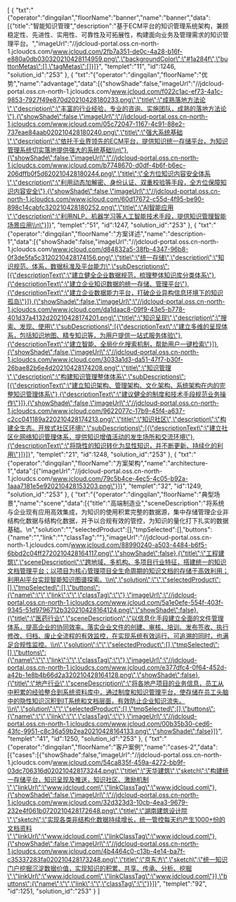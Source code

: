[
	{
		"txt":"{\"operator\":\"dingqilan\",\"floorName\":\"banner\",\"name\":\"banner\",\"data\":[{\"title\":\"智能知识管理\",\"description\":\"基于ECM平台的知识管理系统架构，兼顾稳定性、先进性、实用性、可靠性及可拓展性，构建面向业务及管理需求的知识管理平台。\",\"imageUrl\":\"//jdcloud-portal.oss.cn-north-1.jcloudcs.com/www.jcloud.com/2fb7a351-de0c-4a28-b16f-e880a0db030320210428114959.png\",\"backgroundColor\":\"#1a284f\",\"buttonMetas\":[],\"tagMetas\":[]}]}",
		"templet":"11",
		"id":1246,
		"solution_id":"253"
	},
	{
		"txt":"{\"operator\":\"dingqilan\",\"floorName\":\"优势\",\"name\":\"advantage\",\"data\":[{\"showShade\":false,\"imageUrl\":\"//jdcloud-portal.oss.cn-north-1.jcloudcs.com/www.jcloud.com/f022c1ac-ef73-4a1c-9853-7927f49e870d20210428180233.png\",\"title\":\"成熟落地方法论\",\"description\":\"丰富的行业经验，专业的咨询、实施团队，成熟的落地方法论\"},{\"showShade\":false,\"imageUrl\":\"//jdcloud-portal.oss.cn-north-1.jcloudcs.com/www.jcloud.com/05c72047-1167-4c91-88e2-737eae84aab020210428180240.png\",\"title\":\"强大系统基础\",\"description\":\"依托于业界领先的ECM平台，提供知识统一存储平台，为知识管理系统切实落地提供强大的系统基础\\n\"},{\"showShade\":false,\"imageUrl\":\"//jdcloud-portal.oss.cn-north-1.jcloudcs.com/www.jcloud.com/b7748670-d0df-4b6f-b6ec-206dffb0f5d620210428180244.png\",\"title\":\"全方位知识内容安全体系\",\"description\":\"利用动态加解密、身份认证、双重校验等手段，全方位保障知识内容安全\"},{\"showShade\":false,\"imageUrl\":\"//jdcloud-portal.oss.cn-north-1.jcloudcs.com/www.jcloud.com/60d17672-c55d-4f95-be90-898c14cabfc320210428180252.png\",\"title\":\"AI智能应用\",\"description\":\"利用NLP、机器学习等人工智能技术手段，提供知识管理智能场景应用\\n\"}]}",
		"templet":"51",
		"id":1247,
		"solution_id":"253"
	},
	{
		"txt":"{\"operator\":\"dingqilan\",\"floorName\":\"方案详述\",\"name\":\"description-1\",\"data\":[{\"showShade\":false,\"imageUrl\":\"//jdcloud-portal.oss.cn-north-1.jcloudcs.com/www.jcloud.com/d84832a5-38fb-4347-96b8-0f3de5fa5c3120210428174156.png\",\"title\":\"统一存储\",\"description\":\"知识规范、体系，数据标准及平台能力\",\"subDescriptions\":[{\"descriptionText\":\"建立健全企业数据规范，梳理整体知识库分类体系\"},{\"descriptionText\":\"建立企业知识数据的统一存储、管理平台\"},{\"descriptionText\":\"建立企业数据能力平台，打破企业异构信息环境下的知识孤岛\"}]},{\"showShade\":false,\"imageUrl\":\"//jdcloud-portal.oss.cn-north-1.jcloudcs.com/www.jcloud.com/da1daac8-09f9-43e5-b778-401d37a4132d20210428174201.png\",\"title\":\"知识呈现\",\"description\":\"搜索、发现、使用\",\"subDescriptions\":[{\"descriptionText\":\"建立多维的呈现体系，包括知识地图、精专知识等，为用户提供一站式服务体验\"},{\"descriptionText\":\"建立智能、全局化化搜索机制，帮助用户一键检索\"}]},{\"showShade\":false,\"imageUrl\":\"//jdcloud-portal.oss.cn-north-1.jcloudcs.com/www.jcloud.com/3033a1d3-da51-47f7-b30f-26bae82b6e4d20210428174208.png\",\"title\":\"知识管理\",\"description\":\"构建知识管理整体体系\",\"subDescriptions\":[{\"descriptionText\":\"建立知识架构、管理架构、文化架构、系统架构在内的完整知识管理体系\"},{\"descriptionText\":\"建议健全的制度和技术手段规范业务操作\"}]},{\"showShade\":false,\"imageUrl\":\"//jdcloud-portal.oss.cn-north-1.jcloudcs.com/www.jcloud.com/9622077c-17b9-45f4-a637-c2cc041189a220210428174213.png\",\"title\":\"知识社区\",\"description\":\"构建全生态。开放式社区环境\",\"subDescriptions\":[{\"descriptionText\":\"建立社区化网络知识管理体系，提供知识增值活动的发生场所和交流环境\"},{\"descriptionText\":\"将隐性的知识转化为显性知识，并不断更新、持续化的利用\"}]}]}",
		"templet":"21",
		"id":1248,
		"solution_id":"253"
	},
	{
		"txt":"{\"operator\":\"dingqilan\",\"floorName\":\"方案架构\",\"name\":\"architecture-1\",\"data\":[{\"imageUrl\":\"//jdcloud-portal.oss.cn-north-1.jcloudcs.com/www.jcloud.com/79c5b4ce-4ec5-4c05-b92a-1aaa7181e5e920210428153203.png\"}]}",
		"templet":"32",
		"id":1249,
		"solution_id":"253"
	},
	{
		"txt":"{\"operator\":\"dingqilan\",\"floorName\":\"典型场景\",\"name\":\"scene\",\"data\":[{\"title\":\"高端制造业\",\"sceneDescription\":\"将系统与企业现有应用高效集成，为知识的使用积累完整的数据源，集中存储管理企业非结构化数据与结构化数据，并予以合规有效的管控，为知识的量化打下扎实的数据基础。\\n\",\"solution\":\"\",\"selectedProduct\":[],\"tmpSelected\":[],\"buttons\":{\"name\":\"\",\"link\":\"\",\"classTag\":\"\"},\"imageUrl\":\"//jdcloud-portal.oss.cn-north-1.jcloudcs.com/www.jcloud.com/88990240-a503-4484-b6f5-6bbd2c04ff2720210428164117.png\",\"showShade\":false},{\"title\":\"工程建筑\",\"sceneDescription\":\"跨地域、多机构、多项目行业特征，搭建统一的知识文档管理平台；以项目为核心管理项目全生命周期的知识文档的存储于高效利用；利用AI平台实现智能知识图谱探索。\\n\",\"solution\":\"\",\"selectedProduct\":[],\"tmpSelected\":[],\"buttons\":{\"name\":\"\",\"link\":\"\",\"classTag\":\"\"},\"imageUrl\":\"//jdcloud-portal.oss.cn-north-1.jcloudcs.com/www.jcloud.com/5a1e0efe-554f-403f-9345-51d9796712b320210428164124.png\",\"showShade\":false},{\"title\":\"医药行业\",\"sceneDescription\":\"以信息化手段建立全面的文件管理体系，提高企业的协同效率。落实企业文件的创建、审核、培训、发布签收、执行修改、归档、废止全流程的有效监控，在实现系统有效运行、可追溯的同时，也满足合规性监控。\\n\",\"solution\":\"\",\"selectedProduct\":[],\"tmpSelected\":[],\"buttons\":{\"name\":\"\",\"link\":\"\",\"classTag\":\"\"},\"imageUrl\":\"//jdcloud-portal.oss.cn-north-1.jcloudcs.com/www.jcloud.com/e377dfc4-0f64-452d-a42b-1e8b4b66d2a320210428164128.png\",\"showShade\":false},{\"title\":\"地产行业\",\"sceneDescription\":\"将各地产项目的业务信息，员工从中积累的经验整合到系统资料库中，通过制度和知识管理平台，使存储在员工头脑中的隐性知识沉积到IT系统和文档层面，有效防止企业知识流失。\\n\",\"solution\":\"\",\"selectedProduct\":[],\"tmpSelected\":[],\"buttons\":{\"name\":\"\",\"link\":\"\",\"classTag\":\"\"},\"imageUrl\":\"//jdcloud-portal.oss.cn-north-1.jcloudcs.com/www.jcloud.com/00b35b30-ced6-43fc-9951-c8c36a59b2ea20210428164133.png\",\"showShade\":false}]}",
		"templet":"41",
		"id":1250,
		"solution_id":"253"
	},
	{
		"txt":"{\"operator\":\"dingqilan\",\"floorName\":\"客户案例\",\"name\":\"cases-2\",\"data\":[{\"cases\":[{\"showShade\":false,\"imageUrl\":\"//jdcloud-portal.oss.cn-north-1.jcloudcs.com/www.jcloud.com/54ca835f-459a-4272-bb9f-03dc706316d020210428173244.png\",\"title\":\"天华建筑\",\"sketch\":\"构建统一存储平台，知识呈现及推送，知识社区、激励机制\",\"linkUrl\":\"www.jdcloud.com\",\"linkClassTag\":\"www.jdcloud.com\"},{\"showShade\":false,\"imageUrl\":\"//jdcloud-portal.oss.cn-north-1.jcloudcs.com/www.jcloud.com/32d323d3-10cb-4ea3-9679-232e4f061b0720210428172648.png\",\"title\":\"湖南建筑设计院\",\"sketch\":\"实现各类非结构化数据持续增长，统一管控每天约产生1000+份的文档资料\",\"linkUrl\":\"www.jdcloud.com\",\"linkClassTag\":\"www.jdcloud.com\"},{\"showShade\":false,\"imageUrl\":\"//jdcloud-portal.oss.cn-north-1.jcloudcs.com/www.jcloud.com/4b4464c0-c13b-4e14-ba7f-c35337283fa020210428173248.png\",\"title\":\"京东方\",\"sketch\":\"统一知识门户挖掘沉淀数据价值，实现知识的积累、共享、传承、分析、挖掘\",\"linkUrl\":\"www.jdcloud.com\",\"linkClassTag\":\"www.jdcloud.com\"}],\"buttons\":{\"name\":\"\",\"link\":\"\",\"classTag\":\"\"}}]}",
		"templet":"92",
		"id":1251,
		"solution_id":"253"
	}
]